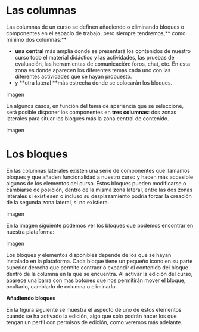 # Las columnas

Las columnas de un curso se definen añadiendo o eliminando bloques o componentes en el espacio de trabajo, pero siempre tendremos,** como mínimo dos columnas:**

* **una central** más amplia donde se presentará los contenidos de nuestro curso todo el material didáctico y las actividades, las pruebas de evaluación, las herramientas de comunicación: foros, chat, etc. En esta zona es donde aparecen los diferentes temas cada uno con las diferentes actividades que se hayan propuesto.
* y **otra lateral **más estrecha donde se colocarán los bloques. 

imagen

En algunos casos, en función del tema de apariencia que se seleccione, será posible disponer los componentes en **tres columnas**: dos zonas laterales para situar los bloques más la zona central de contenido.

imagen

# Los bloques

En las columnas laterales existen una serie de componentes que llamamos bloques y que añaden funcionalidad a nuestro curso y hacen más accesible algunos de los elementos del curso. Éstos bloques pueden modificarse o cambiarse de posición, dentro de la misma zona lateral, entre las dos zonas laterales si existiesen o incluso su desplazamiento podría forzar la creación de la segunda zona lateral, si no existiera.

imagen

En la imagen siguiente podemos ver los bloques que podemos encontrar en nuestra plataforma:

imagen

Los bloques y elementos disponibles depende de los que se hayan instalado en la plataforma. Cada bloque tiene un pequeño icono en su parte superior derecha que permite contraer o expandir el contenido del bloque dentro de la columna en la que se encuentra. Al activar la edición del curso, aparece una barra con mas botones que nos permitirán mover el bloque, ocultarlo, cambiarlo de columna o eliminarlo.

**Añadiendo bloques**



En la figura siguiente se muestra el aspecto de uno de estos elementos cuando se ha activado la edición, algo que solo podrán hacer los que tengan un perfil con permisos de edición, como veremos más adelante.





